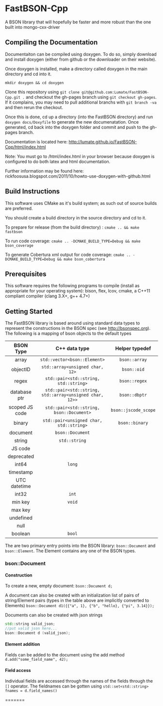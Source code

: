 FastBSON-Cpp
============

A BSON library that will hopefully be faster and more robust than the one built into mongo-cxx-driver

Compiling the Documentation
---------------------------

Documentaiton can be compiled using doxygen. To do so, simply download and install doxygen (either from github or the downloader on their website).

Once doxygen is installed, make a directory called doxygen in the main directory and cd into it.

`mkdir doxygen && cd doxygen`

Clone this repository using `git clone git@github.com:Lumate/FastBSON-Cpp.git .` and checkout the gh-pages branch using `git checkout gh-pages`. If it complains, you may need to pull additional branchs with `git branch -va` and then rerun the checkout.

Once this is done, cd up a directory (into the FastBSON directory) and run `doxygen docs/Doxyfile` to generate the new documenatation. Once generated, cd back into the doxygen folder and commit and push to the gh-pages branch.

Documentation is located here: http://lumate.github.io/FastBSON-Cpp/html/index.html

Note: You must go to /html/index.html in your browser because doxygen is configured to do both latex and html documentation.

Further information may be found here: rickfoosusa.blogspot.com/2011/10/howto-use-doxygen-with-github.html


Build Instructions
------------------

This software uses CMake as it's build system; as such out of source builds are preferred.

You should create a build directory in the source directory and cd to it.

To prepare for release (from the build directory) : `cmake .. && make fastbson`

To run code coverage: `cmake .. -DCMAKE_BUILD_TYPE=Debug && make bson_coverage`

To generate Cobertura xml output for code coverage: `cmake .. -DCMAKE_BUILD_TYPE=Debug && make bson_cobertura`


Prerequisites
-------------

This software requires the following programs to compile (install as appropriate for your operating system): bison, flex, lcov, cmake, a C++11 compliant compiler (clang 3.X+, g++ 4.7+)


Getting Started
---------------

The FastBSON library is based around using standard data types to represent the constructions in the BSON spec (see http://bsonspec.org).  The following is a mapping of bson objects to the default types

|BSON Type       |C++ data type                                                    | Helper typedef  |
|:--------------:|:---------------------------------------------------------------:|:---------------:|
|array           | `std::vector<bson::Element>`                                    | `bson::array`   |
|objectID        | `std::array<unsigned char, 12>`                                 | `bson::oid`     |
|regex           | `std::pair<std::string, std::string>`                           | `bson::regex`   |
|database ptr    | `std::pair<std::string, std::array<unsigned char, 12>>`         | `bson::dbptr`   |
|scoped JS code  | `std::pair<std::string, bson::Document>`                        | `bson::jscode_scope` |
|binary          | `std::pair<unsigned char, std::string>`                         | `bson::binary`|
|document        | `bson::Document`||
|string          | `std::string` ||
|JS code         |||
|deprecated      |||
|int64           |`long`||
|timestamp |||
|UTC datetime |||
|int32           |`int`||
|min key |`void`||
|max key |||
|undefined |||
|null |||
|boolean | `bool`||

The are two primary entry points into the BSON library: `bson::Document` and `bson::Element`.  The Element contains any one of the BSON types.

### bson::Document
#### Construction
To create a new, empty document:
`bson::Document d;`

A document can also be created with an initialization list of pairs of string/Element pairs (types in the table above are implicitly converted to Elements)
`bson::Document d1({{"a", 1}, {"b", "hello}, {"pi", 3.14}});`

Documents can also be created with json strings
```c++
std::string valid_json;
//put valid json here...
bson::Document d (valid_json);
```

#### Element addition
Fields can be added to the document using the add method
`d.add("some_field_name", 42);`

#### Field access
Individual fields are accessed through the names of the fields through the `[]` operator.  The fieldnames can be gotten using
`std::set<std::string> fnames = d.field_names()`


=======


